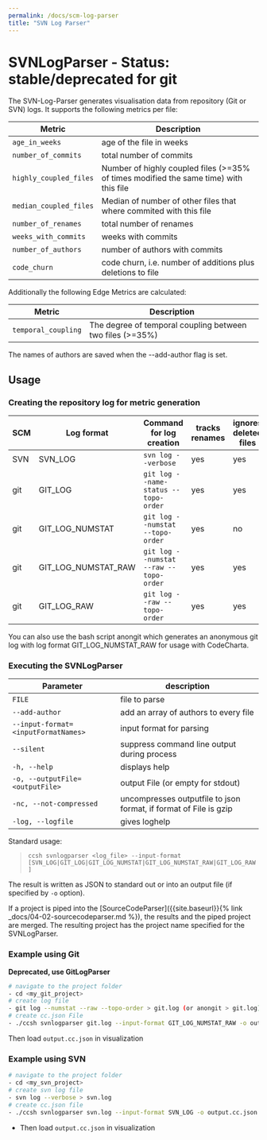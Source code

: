 ```yaml
---
permalink: /docs/scm-log-parser
title: "SVN Log Parser"
---
```


# SVNLogParser - Status: stable/deprecated for git

The SVN-Log-Parser generates visualisation data from repository (Git or SVN) logs. It supports the following metrics per file:

| Metric                 | Description                                                                           |
| ---------------------- | ------------------------------------------------------------------------------------- |
| `age_in_weeks`         | age of the file in weeks                                                              |
| `number_of_commits`    | total number of commits                                                               |
| `highly_coupled_files` | Number of highly coupled files (>=35% of times modified the same time) with this file |
| `median_coupled_files` | Median of number of other files that where commited with this file                    |
| `number_of_renames`    | total number of renames                                                               |
| `weeks_with_commits`   | weeks with commits                                                                    |
| `number_of_authors`    | number of authors with commits                                                        |
| `code_churn`           | code churn, i.e. number of additions plus deletions to file                           |

Additionally the following Edge Metrics are calculated:

| Metric              | Description                                               |
| ------------------- | --------------------------------------------------------- |
| `temporal_coupling` | The degree of temporal coupling between two files (>=35%) |

The names of authors are saved when the --add-author flag is set.

## Usage

### Creating the repository log for metric generation

| SCM | Log format          | Command for log creation               | tracks renames | ignores deleted files | supports code churn |
| --- | ------------------- | -------------------------------------- | -------------- | --------------------- | ------------------- |
| SVN | SVN_LOG             | `svn log --verbose`                    | yes            | yes                   | no                  |
| git | GIT_LOG             | `git log --name-status --topo-order`   | yes            | yes                   | no                  |
| git | GIT_LOG_NUMSTAT     | `git log --numstat --topo-order`       | yes            | no                    | yes                 |
| git | GIT_LOG_NUMSTAT_RAW | `git log --numstat --raw --topo-order` | yes            | yes                   | yes                 |
| git | GIT_LOG_RAW         | `git log --raw --topo-order`           | yes            | yes                   | no                  |

You can also use the bash script anongit which generates an anonymous git log with log format GIT_LOG_NUMSTAT_RAW for usage with CodeCharta.

### Executing the SVNLogParser

| Parameter                           | description                                                       |
| ----------------------------------- | ----------------------------------------------------------------- |
| `FILE`                              | file to parse                                                     |
| `--add-author`                      | add an array of authors to every file                             |
| `--input-format=<inputFormatNames>` | input format for parsing                                          |
| `--silent`                          | suppress command line output during process                       |
| `-h, --help`                        | displays help                                                     |
| `-o, --outputFile=<outputFile>`     | output File (or empty for stdout)                                 |
| `-nc, --not-compressed`             | uncompresses outputfile to json format, if format of File is gzip |
| `-log, --logfile`                   | gives loghelp                                                     |

Standard usage:

> `ccsh svnlogparser <log_file> --input-format [SVN_LOG|GIT_LOG|GIT_LOG_NUMSTAT|GIT_LOG_NUMSTAT_RAW|GIT_LOG_RAW]`

The result is written as JSON to standard out or into an output file (if specified by `-o` option).

If a project is piped into the [SourceCodeParser]({{site.baseurl}}{% link _docs/04-02-sourcecodeparser.md %}), the results and the piped project are merged.
The resulting project has the project name specified for the SVNLogParser.

### Example using Git

**Deprecated, use GitLogParser**

```bash
# navigate to the project folder
- cd <my_git_project>
# create log file
- git log --numstat --raw --topo-order > git.log (or anongit > git.log)
# create cc.json File
- ./ccsh svnlogparser git.log --input-format GIT_LOG_NUMSTAT_RAW -o output.cc.json
```

Then load `output.cc.json` in visualization

### Example using SVN

```bash
# navigate to the project folder
- cd <my_svn_project>
# create svn log file
- svn log --verbose > svn.log
# create cc.json file
- ./ccsh svnlogparser svn.log --input-format SVN_LOG -o output.cc.json
```

-   Then load `output.cc.json` in visualization
